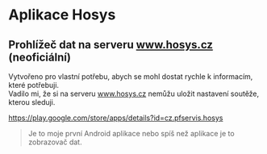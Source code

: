 # Aplikace Hosys
## Prohlížeč dat na serveru www.hosys.cz (neoficiální)

Vytvořeno pro vlastní potřebu, abych se mohl dostat rychle k informacím, které potřebuji.  
Vadilo mi, že si na serveru www.hosys.cz nemůžu uložit nastavení soutěže, kterou sleduji.

https://play.google.com/store/apps/details?id=cz.pfservis.hosys

> Je to moje první Android aplikace nebo spíš než aplikace je to zobrazovač dat.
